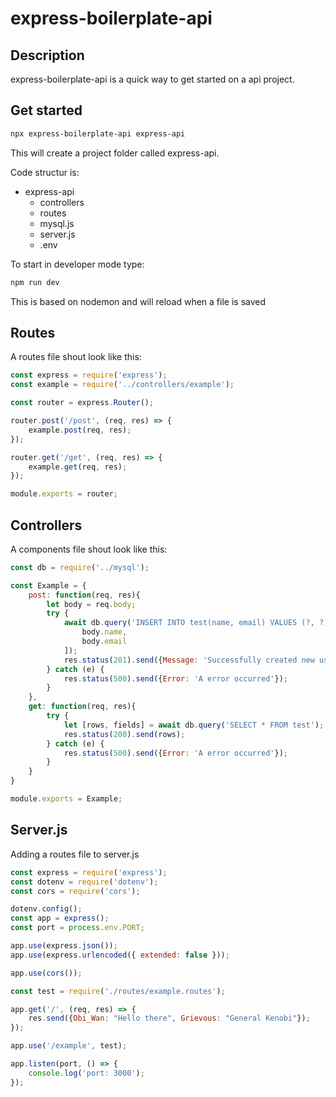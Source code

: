 # express-boilerplate-api
## Description
express-boilerplate-api is a quick way to get started on a api project.

## Get started
```bash
npx express-boilerplate-api express-api
```

This will create a project folder called express-api.

Code structur is:
* express-api
	* controllers
	* routes
	* mysql.js
	* server.js
	* .env

To start in developer mode type:
```bash
npm run dev
```
This is based on nodemon and will reload when a file is saved

## Routes
A routes file shout look like this:
```js
const express = require('express');
const example = require('../controllers/example');

const router = express.Router();

router.post('/post', (req, res) => {
	example.post(req, res);
});

router.get('/get', (req, res) => {
    example.get(req, res);
});

module.exports = router;
```

## Controllers
A components file shout look like this:
```js
const db = require('../mysql');

const Example = {
    post: function(req, res){
		let body = req.body;
        try {
            await db.query('INSERT INTO test(name, email) VALUES (?, ?)', [
                body.name,
                body.email
            ]);
            res.status(201).send({Message: 'Successfully created new user'});
        } catch (e) {
            res.status(500).send({Error: 'A error occurred'});
        }
    },
    get: function(req, res){
        try {
            let [rows, fields] = await db.query('SELECT * FROM test');
            res.status(200).send(rows);
        } catch (e) {
            res.status(500).send({Error: 'A error occurred'});
        }
    }
}

module.exports = Example;

```

## Server.js
Adding a routes file to server.js
```js
const express = require('express');
const dotenv = require('dotenv');
const cors = require('cors');

dotenv.config();
const app = express();
const port = process.env.PORT;

app.use(express.json());
app.use(express.urlencoded({ extended: false }));

app.use(cors());

const test = require('./routes/example.routes');

app.get('/', (req, res) => {
    res.send({Obi_Wan: "Hello there", Grievous: "General Kenobi"});
});

app.use('/example', test);

app.listen(port, () => {
    console.log('port: 3000');
});
```
